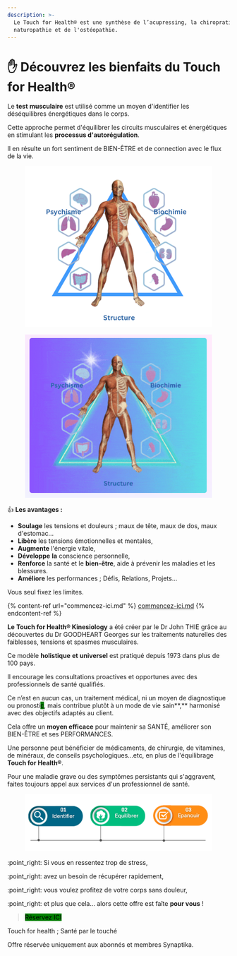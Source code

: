 ```yaml
---
description: >-
  Le Touch for Health® est une synthèse de l’acupressing, la chiropratique, la
  naturopathie et de l'ostéopathie.
---
```


# ✋ Découvrez les bienfaits du Touch for Health®

Le **test** **musculaire** est utilisé comme un moyen d'identifier les déséquilibres énergétiques dans le corps.

Cette approche permet d'équilibrer les circuits musculaires et énergétiques en stimulant les **processus d'autorégulation**.&#x20;

Il en résulte un fort sentiment de BIEN-ÊTRE et de connection avec le flux de la vie.



<figure><img src=".gitbook/assets/Capture d’écran_2023-03-17_05-39-42.png" alt=""><figcaption></figcaption></figure>

<figure><img src=".gitbook/assets/Tk.png" alt=""><figcaption></figcaption></figure>



:thumbsup:  **Les avantages :**

* **Soulage** les tensions et douleurs ; maux de tête, maux de dos, maux d'estomac…
* **Libère** les tensions émotionnelles et mentales,
* **Augmente** l'énergie vitale,
* **Développe** **la** conscience personnelle,
* **Renforce** la santé et le **bien-être**, aide à prévenir les maladies et les blessures.
* **Améliore** les performances ; Défis, Relations, Projets...



Vous seul fixez les limites.



{% content-ref url="commencez-ici.md" %}
[commencez-ici.md](commencez-ici.md)
{% endcontent-ref %}





**Le** **Touch for Health® Kinesiology** a été créer par le Dr John THIE  grâce au découvertes du Dr GOODHEART Georges sur les traitements naturelles des faiblesses, tensions et spasmes musculaires.



Ce modèle **holistique** **et** **universel** est pratiqué depuis 1973 dans plus de 100 pays.



Il encourage les consultations proactives et opportunes avec des professionnels de santé qualifiés.



Ce n’est en aucun cas, un traitement médical, ni un moyen de diagnostique ou pronosti<mark style="background-color:green;">c</mark>, mais contribue plutôt à un mode de vie sain**,** harmonisé avec des objectifs adaptés au client.

Cela offre un **moyen efficace** pour maintenir sa SANTÉ, améliorer son BIEN-ÊTRE et ses PERFORMANCES.

Une personne peut bénéficier de médicaments, de chirurgie, de vitamines, de minéraux, de conseils psychologiques...etc, en plus de l'équilibrage **Touch for Health®**.

Pour une maladie grave ou des symptômes persistants qui s'aggravent, faites toujours appel aux services d'un professionnel de santé.



<figure><img src=".gitbook/assets/Identifier.png" alt=""><figcaption></figcaption></figure>



:point\_right:  Si vous en ressentez trop de stress,

:point\_right:  avez un besoin de récupérer rapidement,

:point\_right:  vous voulez profitez de votre corps sans douleur,

:point\_right:  et plus que cela… alors cette offre est faîte **pour vous** !



> <mark style="background-color:green;">Réservez ICI</mark>



Touch for health ; Santé par le touché

Offre réservée uniquement aux abonnés et membres Synaptika.



